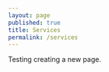 ```yaml
---
layout: page
published: true
title: Services
permalink: /services
---
```


Testing creating a new page.